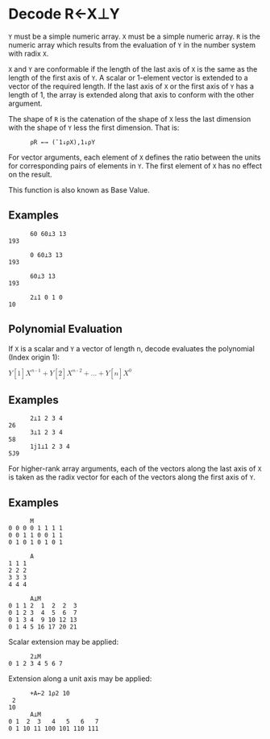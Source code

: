 <div style="display: none;">
  ⊥
</div>

<h1 class="heading"><span class="name">Decode</span> <span class="command">R←X⊥Y</span></h1>

`Y` must be a simple numeric array.  `X` must be a simple numeric array.  `R` is the numeric array which results from
the evaluation of `Y` in the number system with radix `X`.

`X` and `Y` are conformable if the length of the last axis of `X` is the same as the length of the first axis of `Y`. A
scalar or 1-element vector is extended to a vector of the required length. If the last axis of `X` or the first axis
of `Y` has a length of 1, the array is extended along that axis to conform with the other argument.

The shape of `R` is the catenation of the shape of `X` less the last dimension with the shape of `Y` less the first
dimension. That is:

```apl
      ⍴R ←→ (¯1↓⍴X),1↓⍴Y
```

For vector arguments, each element of `X` defines the ratio between the units for corresponding pairs of elements
in `Y`. The first element of `X` has no effect on the result.

This function is also known as Base Value.

<h2 class="example">Examples</h2>

```apl
      60 60⊥3 13
193
 
      0 60⊥3 13
193
 
      60⊥3 13
193
 
      2⊥1 0 1 0
10
```

## Polynomial Evaluation

If `X` is a scalar and `Y` a vector of length n, decode evaluates the polynomial (Index origin 1):

<math xmlns="http://www.w3.org/1998/Math/MathML">
    <mrow>
        <mi>Y</mi>
        <mo>[</mo>
        <mn>1</mn>
        <mo>]</mo>
        <msup>
            <mrow>
                <mi>X</mi>
            </mrow>
            <mrow>
                <mi>n</mi>
                <mo>-</mo>
                <mn>1</mn>
            </mrow>
        </msup>
        <mo>+</mo>
        <mi>Y</mi>
        <mo>[</mo>
        <mn>2</mn>
        <mo>]</mo>
        <msup>
            <mrow>
                <mi>X</mi>
            </mrow>
            <mrow>
                <mi>n</mi>
                <mo>-</mo>
                <mn>2</mn>
            </mrow>
        </msup>
        <mo>+</mo>
        <mn>...</mn>
        <mo>+</mo>
        <mi>Y</mi>
        <mo>[</mo>
        <mi>n</mi>
        <mo>]</mo>
        <msup>
            <mrow>
                <mi>X</mi>
            </mrow>
            <mrow>
                <mn>0</mn>
            </mrow>
        </msup>
    </mrow>
</math>

<h2 class="example">Examples</h2>

```apl
      2⊥1 2 3 4
26
      3⊥1 2 3 4
58
      1j1⊥1 2 3 4
5J9
```

For higher-rank array arguments, each of the vectors along the last axis of `X` is taken as the radix vector for each of
the vectors along the first axis of `Y`.

<h2 class="example">Examples</h2>

```apl
      M
0 0 0 0 1 1 1 1
0 0 1 1 0 0 1 1
0 1 0 1 0 1 0 1
 
      A
1 1 1
2 2 2
3 3 3
4 4 4
 
      A⊥M
0 1 1 2  1  2  2  3
0 1 2 3  4  5  6  7
0 1 3 4  9 10 12 13
0 1 4 5 16 17 20 21
```

Scalar extension may be applied:

```apl
      2⊥M
0 1 2 3 4 5 6 7
```

Extension along a unit axis may be applied:

```apl
      +A←2 1⍴2 10
 2
10
      A⊥M
0 1  2  3   4   5   6   7
0 1 10 11 100 101 110 111
```


